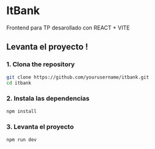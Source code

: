 # ItBank

Frontend para TP desarollado con REACT + VITE

## Levanta el proyecto !

### 1. Clona the repository

```bash
git clone https://github.com/yourusername/itbank.git
cd itbank
```

### 2. Instala las dependencias

```bash
npm install
```

### 3. Levanta el proyecto

```bash
npm run dev
```
